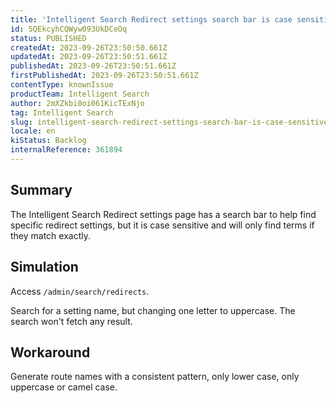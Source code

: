 ```yaml
---
title: 'Intelligent Search Redirect settings search bar is case sensitive'
id: 5QEkcyhCQWyw093UkDCeOq
status: PUBLISHED
createdAt: 2023-09-26T23:50:50.661Z
updatedAt: 2023-09-26T23:50:51.661Z
publishedAt: 2023-09-26T23:50:51.661Z
firstPublishedAt: 2023-09-26T23:50:51.661Z
contentType: knownIssue
productTeam: Intelligent Search
author: 2mXZkbi0oi061KicTExNjo
tag: Intelligent Search
slug: intelligent-search-redirect-settings-search-bar-is-case-sensitive
locale: en
kiStatus: Backlog
internalReference: 361894
---
```


## Summary


The Intelligent Search Redirect settings page has a search bar to help find specific redirect settings, but it is case sensitive and will only find terms if they match exactly.


##

## Simulation


Access `/admin/search/redirects`.

Search for a setting name, but changing one letter to uppercase. The search won't fetch any result.


##

## Workaround


Generate route names with a consistent pattern, only lower case, only uppercase or camel case.

